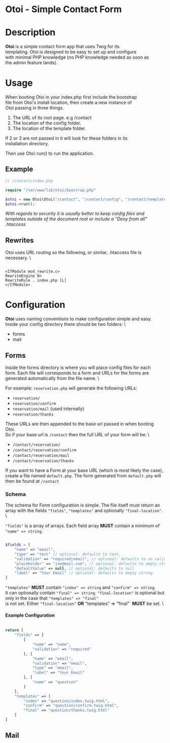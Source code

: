 Otoi - Simple Contact Form
==========================

# Description

**Otoi** is a simple contact form app that uses Twig for its \
templating. Otoi is designed to be easy to set up and configure \
with minimal PHP knowledge (no PHP knowledge needed as soon as \
the admin feature lands).

# Usage

When booting Otoi in your index.php first include the bootstrap \
file from Otoi's install location, then create a new instance of \
Otoi passing in three things.

1. The URL of its root page. e.g /contact
2. The location of the config folder.
3. The location of the template folder.

If 2 or 3 are not passed in it will look for these folders in its \
installation directory.

Then use Otoi::run() to run the application.

## Example
```php
// /contact/index.php

require "/var/www/lib/otoi/boostrap.php"

$otoi = new Otoi\Otoi("/contact", "/contact/config", "/contact/templates");
$otoi->run();

```
_With regards to security it is usually better to keep config files and_ \
_templates outside of the document root or include a "Deny from all" .htaccess_

## Rewrites

Otoi uses URL routing so the following, or similar, .htaccess file is necessary. \

```apacheconfig

<IfModule mod_rewrite.c>
RewriteEngine On
RewriteRule . index.php [L]
</IfModule>

```

# Configuration

**Otoi** uses naming conventions to make configuration simple and easy. \
Inside your config directory there should be two folders: \

- forms
- mail

## Forms

Inside the forms directory is where you will place config files for each \
form. Each file will corresponds to a form and URLs for the forms are \
generated automatically from the file name. \

For example:
`reservation.php` will generate the following URLs:

- `reservation/`
- `reservation/confirm`
- `reservation/mail` (used internally)
- `reservation/thanks`

These URLs are then appended to the base url passed in when booting Otoi. \
So if your base url is `/contact` then the full URL of your form will be: \

- `/contact/reservation/`
- `/contact/reservation/confirm`
- `/contact/reservation/mail` 
- `/contact/reservation/thanks`

If you want to have a Form at your base URL (which is most likely the case), \
create a file named `default.php`. The form generated from `default.php` will \
then be found at `/contact`

### Schema

The schema for Form configuration is simple. The file itself must return an \
array with the fields `"fields"`, `"templates"` and optionally `"final-location"`. \

`"fields"` is a array of arrays. Each field array **MUST** contain a minimum of \
`"name" => string`.

```php

$fields = [
    "name" => "email",
    "type" => "text" // optional: defaults to text,
    "validation" => "required|email", // optional: defaults to no validation (null)
    "placeholder" => "joe@mail.com", // optional: defaults to empty string
    "defaultValue" => null, // optional: defaults to null
    "label" => "Your Email" // optional: defaults to empty string
]

```

`"templates"` **MUST** contain `"index" => string` and `"confirm" => string`. \
It can optionally contain `"final" => string`.
`"final-location"` is optional but only in the case that `"templates" => "final"` \
is not set.
Either `"final-location"` **OR** "templates" => "final"` **MUST** be set. \

#### Example Configuration

```php

return [
    "fields" => [
        [
            "name" => "name",
            "validation" => "required"
        ], [
            "name" => "email",
            "validation" => "email",
            "type" => "email",
            "label" => "Your Email"
        ], [
            "name" => "question"
        ]
    ],
    "templates" => [
        "index" => "question/index.twig.html",
        "confirm" => "question/confirm.twig.html",
        "final" => "question/thanks.twig.html"
    ]
]

```

## Mail



